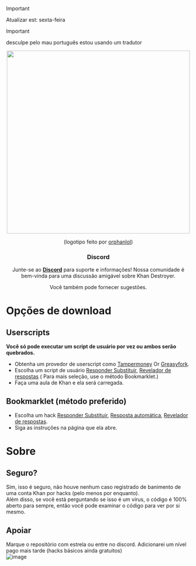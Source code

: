 > [!IMPORTANT]
> Atualizar est: sexta-feira

> [!IMPORTANT]
> desculpe pelo mau português estou usando um tradutor

<div align="center">
  <img src="https://github.com/ilytobias/Khan-Destroyer/assets/165577429/fcd7fa24-a62c-46c8-bc02-78463bd4c64a" width="500" height="500"></img>

  (logotipo feito por [orphanlol](https://github.com/orphanlol))

  ### Discord

  Junte-se ao **[Discord](https://discord.gg/pujbPqMyPF)** para suporte e informações! Nossa comunidade é bem-vinda para uma discussão amigável sobre Khan Destroyer.

  Você também pode fornecer sugestões.
</div>

# Opções de download
## Userscripts
**Você só pode executar um script de usuário por vez ou ambos serão quebrados.**
<br>

* Obtenha um provedor de userscript como [Tampermoney](https://chromewebstore.google.com/detail/tampermonkey/dhdgffkkebhmkfjojejmpbldmpobfkfo) Or [Greasyfork](https://addons.mozilla.org/en-US/firefox/addon/greasemonkey/).
* Escolha um script de usuário [Responder Substituir](https://github.com/ilytobias/Khan-Destroyer/raw/main/cheats/overwrite.user.js), [Revelador de respostas](https://github.com/ilytobias/Khan-Destroyer/raw/main/cheats/revealer.user.js) (
Para mais seleção, use o método Bookmarklet.)
* Faça uma aula de Khan e ela será carregada.
  
## Bookmarklet (método preferido)

* Escolha um hack [Responder Substituir](https://github.com/ilytobias/Khan-Destroyer/blob/main/portuguese/truques/resposta_substituir.md), [Resposta automática](https://github.com/ilytobias/Khan-Destroyer/blob/main/portuguese/truques/resposta-automatica.md), [Revelador de respostas](https://github.com/ilytobias/Khan-Destroyer/blob/main/portuguese/truques/mostrar_resposta.md).
* Siga as instruções na página que ela abre. 

# Sobre

## Seguro?
Sim, isso é seguro, não houve nenhum caso registrado de banimento de uma conta Khan por hacks (pelo menos por enquanto). <br>
Além disso, se você está perguntando se isso é um vírus, o código é 100% aberto para sempre, então você pode examinar o código para ver por si mesmo. <br>

## Apoiar
Marque o repositório com estrela ou entre no discord. Adicionarei um nível pago mais tarde (hacks básicos ainda gratuitos)
<br>
![image](https://github.com/ilytobias/Khan-Destroyer/assets/165577429/673061fc-c131-423b-a81b-daf862b96493)


